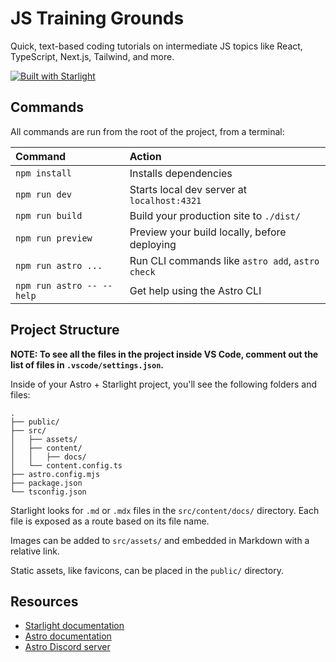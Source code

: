 # JS Training Grounds

Quick, text-based coding tutorials on intermediate JS topics like React, TypeScript, Next.js, Tailwind, and more.

[![Built with Starlight](https://astro.badg.es/v2/built-with-starlight/tiny.svg)](https://starlight.astro.build)

## Commands

All commands are run from the root of the project, from a terminal:

| Command                   | Action                                           |
| :------------------------ | :----------------------------------------------- |
| `npm install`             | Installs dependencies                            |
| `npm run dev`             | Starts local dev server at `localhost:4321`      |
| `npm run build`           | Build your production site to `./dist/`          |
| `npm run preview`         | Preview your build locally, before deploying     |
| `npm run astro ...`       | Run CLI commands like `astro add`, `astro check` |
| `npm run astro -- --help` | Get help using the Astro CLI                     |

## Project Structure

**NOTE: To see all the files in the project inside VS Code, comment out the list of files in `.vscode/settings.json`.**

Inside of your Astro + Starlight project, you'll see the following folders and files:

```
.
├── public/
├── src/
│   ├── assets/
│   ├── content/
│   │   ├── docs/
│   └── content.config.ts
├── astro.config.mjs
├── package.json
└── tsconfig.json
```

Starlight looks for `.md` or `.mdx` files in the `src/content/docs/` directory. Each file is exposed as a route based on its file name.

Images can be added to `src/assets/` and embedded in Markdown with a relative link.

Static assets, like favicons, can be placed in the `public/` directory.

## Resources

- [Starlight documentation](https://starlight.astro.build/)
- [Astro documentation](https://docs.astro.build)
- [Astro Discord server](https://astro.build/chat)
